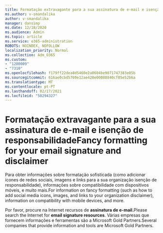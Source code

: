 ```yaml
---
title: Formatação extravagante para a sua assinatura de e-mail e isenção de responsabilidade
ms.author: v-smandalika
author: v-smandalika
manager: dansimp
ms.date: 12/18/2020
ms.audience: Admin
ms.topic: article
ms.service: o365-administration
ROBOTS: NOINDEX, NOFOLLOW
localization_priority: Normal
ms.collection: Adm_O365
ms.custom:
- "1200009"
- "7310"
ms.openlocfilehash: f179ff22dea8d5460e2a0604be9071747383e05b
ms.sourcegitcommit: 616ae0cbd5769e12ae428e00088840cf05e52b6a
ms.translationtype: MT
ms.contentlocale: pt-PT
ms.lasthandoff: 02/17/2021
ms.locfileid: "50294327"
---
```

# <a name="fancy-formatting-for-your-email-signature-and-disclaimer"></a><span data-ttu-id="5c42e-102">Formatação extravagante para a sua assinatura de e-mail e isenção de responsabilidade</span><span class="sxs-lookup"><span data-stu-id="5c42e-102">Fancy formatting for your email signature and disclaimer</span></span>
<span data-ttu-id="5c42e-103">Para obter informações sobre formatação sofisticada (como adicionar ícones de redes sociais, imagens e links para a sua organização isenção de responsabilidade), informações sobre compatibilidade com dispositivos móveis, e muito mais.</span><span class="sxs-lookup"><span data-stu-id="5c42e-103">For information on fancy formatting (such as how to add social media icons, images, and links to your organization disclaimer), information on compatibility with mobile devices, and more.</span></span>

<span data-ttu-id="5c42e-104">Por favor, procure na Internet recursos de **assinatura de e-mail.**</span><span class="sxs-lookup"><span data-stu-id="5c42e-104">Please search the Internet for **email signature resources**.</span></span> <span data-ttu-id="5c42e-105">Várias empresas que fornecem informações e ferramentas são a Microsoft Gold Partners.</span><span class="sxs-lookup"><span data-stu-id="5c42e-105">Several companies that provide information and tools are Microsoft Gold Partners.</span></span>
